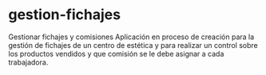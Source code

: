 # gestion-fichajes
Gestionar fichajes y comisiones
Aplicación en proceso de creación para la gestión de fichajes de un centro de estética y para realizar un control sobre los productos vendidos y que comisión se le debe asignar a cada trabajadora.
